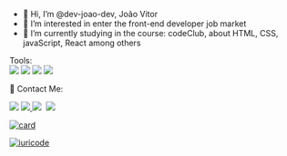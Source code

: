 - 👋 Hi, I’m @dev-joao-dev,  João Vitor
- 👀 I’m interested in enter the front-end developer job market
- 🌱 I’m currently  studying in the course: codeClub, about HTML, CSS, javaScript, React among others
  
<p align="left">
  Tools:<br><img src="https://img.shields.io/badge/HTML5-E34F26?style=for-the-badge&logo=html5&logoColor=white">                                                           
                  <img src="https://img.shields.io/badge/CSS3-1572B6?style=for-the-badge&logo=css3&logoColor=white">
                  <img src="https://img.shields.io/badge/Git-E34F26?style=for-the-badge&logo=git&logoColor=white">
                  <img src="https://img.shields.io/badge/JavaScript-323330?style=for-the-badge&logo=javascript&logoColor=F7DF1E">                
</p>

<p align="left">
  💌 Contact Me: 
</p>

<p align="left">
  <a href="mailto:joaovitormn09@gmail.com" alt="Gmail">
  <img src="https://img.shields.io/badge/-Gmail-FF0000?style=flat-square&labelColor=FF0000&logo=gmail&logoColor=white&link=LINK-DO-SEU-EMAIL" /></a>

  <a href="https://www.facebook.com/joaovitor.mdonascimento.94/" alt="Facebook">
  <img src="https://img.shields.io/badge/-Facebook-3b5998?style=flat-square&labelColor=3b5998&logo=facebook&logoColor=white&link=LINK-DO-SEU-FACEBOOK"</a>

  <a href="https://www.instagram.com/joao_vitormn210/?hl=pt-br" alt="Instagram">
  <img src="https://img.shields.io/badge/-Instagram-DF0174?style=flat-square&labelColor=DF0174&logo=instagram&logoColor=white&link=LINK-DO-SEU-INSTAGRAM"></a>

  <a href="" alt="whatsapp">
  <img scr="https://img.shields.io/badge/WhatsApp-25D366?style=for-the-badge&logo=whatsapp&logoColor=white"></a>

    
  <a href="https://api.whatsapp.com/send?phone=5548998022363&text=Ol%C3%A1,%20meu%20amigo!" alt="WhatsApp">
  <img src="https://img.shields.io/badge/-WhatsApp-25d366?style=flat-square&labelColor=25d366&logo=whatsapp&logoColor=white&link=API-DO-SEU-WHATSAPP"/></a>
       
</p>  
  
  [![card](https://github-readme-stats.vercel.app/api?username=dev-joao-dev&theme=dracula)](https://github.com/iuricode/)
  
  [![iuricode](https://github-readme-stats.vercel.app/api/top-langs/?username=dev-joao-dev&hide=html&layout=compact&theme=dracula)](https://github.com/iuricode/)







































